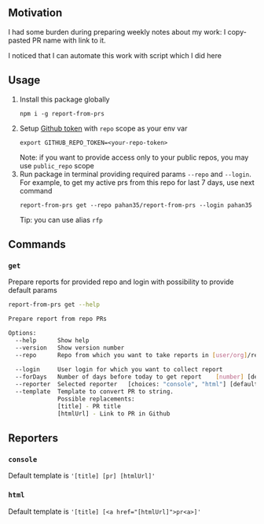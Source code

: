 ## Motivation

I had some burden during preparing weekly notes about my work:
I copy-pasted PR name with link to it.

I noticed that I can automate this work with script which I did here

## Usage

1. Install this package globally
    ```
    npm i -g report-from-prs
    ```
2. Setup [Github token](https://help.github.com/en/github/authenticating-to-github/creating-a-personal-access-token-for-the-command-line) with `repo` scope as your env var
    ```
    export GITHUB_REPO_TOKEN=<your-repo-token>
    ```
   Note: if you want to provide access only to your public repos, you may use `public_repo` scope
3. Run package in terminal providing required params `--repo` and `--login`.
   For example, to get my active prs from this repo for last 7 days, use next command
   ```
   report-from-prs get --repo pahan35/report-from-prs --login pahan35
   ```
    Tip: you can use alias `rfp`
    
    
## Commands

### `get`

Prepare reports for provided repo and login with possibility to provide default params
```bash
report-from-prs get --help

Prepare report from repo PRs

Options:
  --help      Show help                                                [boolean]
  --version   Show version number                                      [boolean]
  --repo      Repo from which you want to take reports in [user/org]/repo format
                                                                        [string]
  --login     User login for which you want to collect report           [string]
  --forDays   Number of days before today to get report    [number] [default: 7]
  --reporter  Selected reporter   [choices: "console", "html"] [default: "html"]
  --template  Template to convert PR to string.
              Possible replacements:
              [title] - PR title
              [htmlUrl] - Link to PR in Github                          [string]
```

## Reporters

### `console`

Default template is `'[title] [pr] [htmlUrl]'`

### `html`

Default template is `'[title] [<a href="[htmlUrl]">pr<a>]'`
